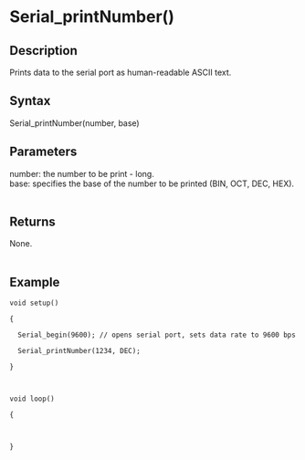 # Serial\_printNumber() #

## Description ##
Prints data to the serial port as human-readable ASCII text.

## Syntax ##
Serial\_printNumber(number, base)

## Parameters ##
number: the number to be print - long.<br>
base: specifies the base of the number to be printed (BIN, OCT, DEC, HEX).<br>
<br>
<h2>Returns</h2>
None.<br>
<br>
<h2>Example</h2>
<pre><code>void setup()<br>
{<br>
  Serial_begin(9600); // opens serial port, sets data rate to 9600 bps<br>
  Serial_printNumber(1234, DEC);<br>
}<br>
<br>
void loop()<br>
{<br>
  <br>
}<br>
</code></pre>